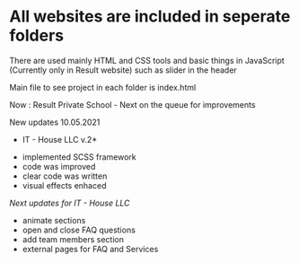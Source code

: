# All websites are included in seperate folders
There are used mainly HTML and CSS tools and basic things in JavaScript (Currently only in Result website) such as slider in the header

Main file to see project in each folder is index.html

Now : Result Private School - Next on the queue for improvements


New updates 10.05.2021
* IT - House LLC v.2*

- implemented SCSS framework
- code was improved
- clear code was written
- visual effects enhaced

*Next updates for IT - House LLC*
- animate sections
- open and close FAQ questions
- add team members section
- external pages for FAQ and Services
